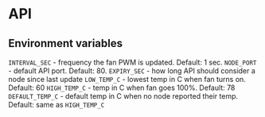 # API
## Environment variables
`INTERVAL_SEC` - frequency the fan PWM is updated. Default: 1 sec.
`NODE_PORT` - default API port. Default: 80.
`EXPIRY_SEC` - how long API should consider a node since last update
`LOW_TEMP_C` - lowest temp in C when fan turns on. Default: 60
`HIGH_TEMP_C` - temp in C when fan goes 100%. Default: 78
`DEFAULT_TEMP_C` - default temp in C when no node reported their temp. Default: same as `HIGH_TEMP_C`